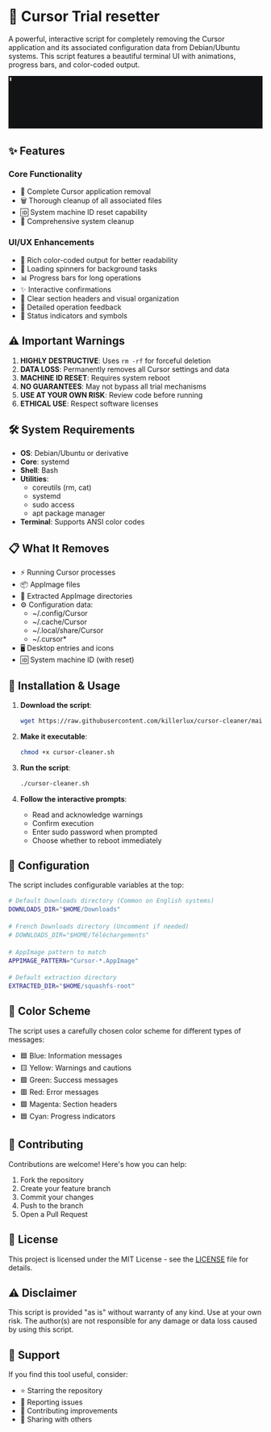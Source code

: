 # 🧹 Cursor Trial resetter

A powerful, interactive script for completely removing the Cursor application and its associated configuration data from Debian/Ubuntu systems. This script features a beautiful terminal UI with animations, progress bars, and color-coded output.

![Terminal Preview](https://raw.githubusercontent.com/killerlux/cursor-cleaner/main/.github/images/preview.gif)

## ✨ Features

### Core Functionality
- 🔄 Complete Cursor application removal
- 🗑️ Thorough cleanup of all associated files
- 🆔 System machine ID reset capability
- 🧹 Comprehensive system cleanup

### UI/UX Enhancements
- 🎨 Rich color-coded output for better readability
- 🔄 Loading spinners for background tasks
- 📊 Progress bars for long operations
- ✨ Interactive confirmations
- 🎯 Clear section headers and visual organization
- 📝 Detailed operation feedback
- 🚦 Status indicators and symbols

## ⚠️ Important Warnings

1. **HIGHLY DESTRUCTIVE**: Uses `rm -rf` for forceful deletion
2. **DATA LOSS**: Permanently removes all Cursor settings and data
3. **MACHINE ID RESET**: Requires system reboot
4. **NO GUARANTEES**: May not bypass all trial mechanisms
5. **USE AT YOUR OWN RISK**: Review code before running
6. **ETHICAL USE**: Respect software licenses

## 🛠️ System Requirements

- **OS**: Debian/Ubuntu or derivative
- **Core**: systemd
- **Shell**: Bash
- **Utilities**:
  - coreutils (rm, cat)
  - systemd
  - sudo access
  - apt package manager
- **Terminal**: Supports ANSI color codes

## 📋 What It Removes

- ⚡ Running Cursor processes
- 📦 AppImage files
- 📁 Extracted AppImage directories
- ⚙️ Configuration data:
  - ~/.config/Cursor
  - ~/.cache/Cursor
  - ~/.local/share/Cursor
  - ~/.cursor*
- 🖥️ Desktop entries and icons
- 🆔 System machine ID (with reset)

## 🚀 Installation & Usage

1. **Download the script**:
   ```bash
   wget https://raw.githubusercontent.com/killerlux/cursor-cleaner/main/cursor-cleaner.sh
   ```

2. **Make it executable**:
   ```bash
   chmod +x cursor-cleaner.sh
   ```

3. **Run the script**:
   ```bash
   ./cursor-cleaner.sh
   ```

4. **Follow the interactive prompts**:
   - Read and acknowledge warnings
   - Confirm execution
   - Enter sudo password when prompted
   - Choose whether to reboot immediately

## 🔧 Configuration

The script includes configurable variables at the top:

```bash
# Default Downloads directory (Common on English systems)
DOWNLOADS_DIR="$HOME/Downloads"

# French Downloads directory (Uncomment if needed)
# DOWNLOADS_DIR="$HOME/Téléchargements"

# AppImage pattern to match
APPIMAGE_PATTERN="Cursor-*.AppImage"

# Default extraction directory
EXTRACTED_DIR="$HOME/squashfs-root"
```

## 🎨 Color Scheme

The script uses a carefully chosen color scheme for different types of messages:
- 🟦 Blue: Information messages
- 🟨 Yellow: Warnings and cautions
- 🟩 Green: Success messages
- 🟥 Red: Error messages
- 🟪 Magenta: Section headers
- 🟦 Cyan: Progress indicators

## 🤝 Contributing

Contributions are welcome! Here's how you can help:
1. Fork the repository
2. Create your feature branch
3. Commit your changes
4. Push to the branch
5. Open a Pull Request

## 📝 License

This project is licensed under the MIT License - see the [LICENSE](LICENSE) file for details.

## ⚠️ Disclaimer

This script is provided "as is" without warranty of any kind. Use at your own risk. The author(s) are not responsible for any damage or data loss caused by using this script.

## 🙏 Support

If you find this tool useful, consider:
- ⭐ Starring the repository
- 🐛 Reporting issues
- 🔀 Contributing improvements
- 📢 Sharing with others 
